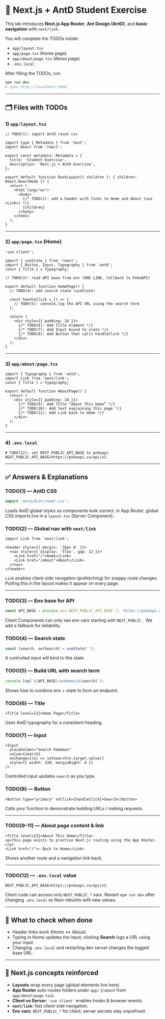 # 🧪 Next.js + AntD Student Exercise

This lab introduces **Next.js App Router**, **Ant Design (AntD)**, and **basic navigation** with `next/link`.

You will complete the TODOs inside:
- `app/layout.tsx`
- `app/page.tsx` (Home page)
- `app/about/page.tsx` (About page)
- `.env.local`

After filling the TODOs, run:

```bash
npm run dev
# open http://localhost:3000
```

---

## 🗂 Files with TODOs

### 1) `app/layout.tsx`

```tsx
// TODO(1): import AntD reset css

import type { Metadata } from 'next';
import React from 'react';

export const metadata: Metadata = {
  title: 'Student Exercise',
  description: 'Next.js + AntD Exercise',
};

export default function RootLayout({ children }: { children: React.ReactNode }) {
  return (
    <html lang="en">
      <body>
        {/* TODO(2): add a header with links to Home and About (use <Link>) */}
        {children}
      </body>
    </html>
  );
}
```

---

### 2) `app/page.tsx` (Home)

```tsx
'use client';

import { useState } from 'react';
import { Button, Input, Typography } from 'antd';
const { Title } = Typography;

// TODO(3): read API base from env (ONE LINE, fallback to PokeAPI)

export default function HomePage() {
  // TODO(4): add search state (useState)

  const handleClick = () => {
    // TODO(5): console.log the API URL using the search term
  };

  return (
    <div style={{ padding: 24 }}>
      {/* TODO(6): Add Title element */}
      {/* TODO(7): Add Input bound to state */}
      {/* TODO(8): Add Button that calls handleClick */}
    </div>
  );
}
```

---

### 3) `app/about/page.tsx`

```tsx
import { Typography } from 'antd';
import Link from 'next/link';
const { Title } = Typography;

export default function AboutPage() {
  return (
    <div style={{ padding: 24 }}>
      {/* TODO(9): Add Title “About This Demo” */}
      {/* TODO(10): Add text explaining this page */}
      {/* TODO(11): Add Link back to Home */}
    </div>
  );
}
```

---

### 4) `.env.local`

```env
# TODO(12): set NEXT_PUBLIC_API_BASE to pokeapi
NEXT_PUBLIC_API_BASE=https://pokeapi.co/api/v2
```

---

## ✅ Answers & Explanations 

### TODO(1) — AntD CSS
```ts
import 'antd/dist/reset.css';
```
Loads AntD global styles so components look correct. In App Router, global CSS imports live in a `layout.tsx` (Server Component).

### TODO(2) — Global nav with `next/link`
```tsx
import Link from 'next/link';

<header style={{ margin: '16px 0' }}>
  <nav style={{ display: 'flex', gap: 12 }}>
    <Link href="/">Home</Link>
    <Link href="/about">About</Link>
  </nav>
</header>
```
`Link` enables client-side navigation (prefetching) for snappy route changes. Putting this in the layout makes it appear on every page.

---

### TODO(3) — Env base for API
```ts
const API_BASE = process.env.NEXT_PUBLIC_API_BASE || 'https://pokeapi.co/api/v2';
```
Client Components can only see env vars starting with `NEXT_PUBLIC_`. We add a fallback for reliability.

### TODO(4) — Search state
```ts
const [search, setSearch] = useState('');
```
A controlled input will bind to this state.

### TODO(5) — Build URL with search term
```ts
console.log(`${API_BASE}/pokemon/${search}`);
```
Shows how to combine env + state to form an endpoint.

### TODO(6) — Title
```tsx
<Title level={3}>Home Page</Title>
```
Uses AntD typography for a consistent heading.

### TODO(7) — Input
```tsx
<Input
  placeholder="Search Pokémon"
  value={search}
  onChange={(e) => setSearch(e.target.value)}
  style={{ width: 220, marginRight: 8 }}
/>
```
Controlled input updates `search` as you type.

### TODO(8) — Button
```tsx
<Button type="primary" onClick={handleClick}>Search</Button>
```
Calls your function to demonstrate building URLs / making requests.

---

### TODO(9–11) — About page content & link
```tsx
<Title level={3}>About This Demo</Title>
<p>This page exists to practice Next.js routing using the App Router.</p>
<Link href="/">← Back to Home</Link>
```
Shows another route and a navigation link back.

---

### TODO(12) — `.env.local` value
```env
NEXT_PUBLIC_API_BASE=https://pokeapi.co/api/v2
```
Client code can access only `NEXT_PUBLIC_*` vars. Restart `npm run dev` after changing `.env.local` so Next rebuilds with new values.

---

## 🧭 What to check when done
- Header links work (Home ↔ About).
- Typing in Home updates the input; clicking **Search** logs a URL using your input.
- Changing `.env.local` and restarting dev server changes the logged base URL.

---

## 🧠 Next.js concepts reinforced
- **Layouts** wrap every page (global elements live here).
- **App Router** auto-routes folders under `app/` (`/about` from `app/about/page.tsx`).
- **Client vs Server**: `'use client'` enables hooks & browser events.
- **`next/link`**: fast client-side navigation.
- **Env vars**: `NEXT_PUBLIC_*` for client; server secrets stay unprefixed.
